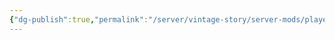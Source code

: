 ```yaml
---
{"dg-publish":true,"permalink":"/server/vintage-story/server-mods/player-model-lib/","tags":["vs-up-to-date"]}
---
```


